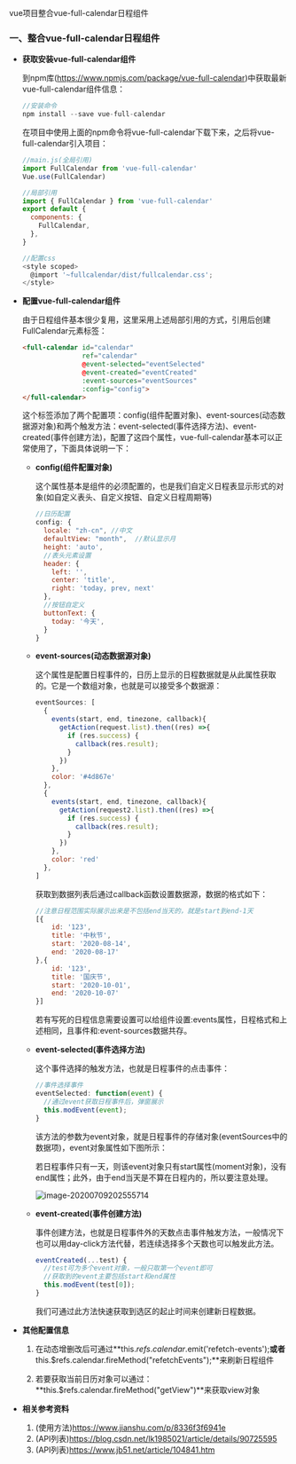 vue项目整合vue-full-calendar日程组件

### 一、整合vue-full-calendar日程组件

- **获取安装vue-full-calendar组件**

  到npm库(https://www.npmjs.com/package/vue-full-calendar)中获取最新vue-full-calendar组件信息：

  ```js
  //安装命令
  npm install --save vue-full-calendar
  ```

  在项目中使用上面的npm命令将vue-full-calendar下载下来，之后将vue-full-calendar引入项目：

  ```js
  //main.js(全局引用)
  import FullCalendar from 'vue-full-calendar'
  Vue.use(FullCalendar)
  
  //局部引用
  import { FullCalendar } from 'vue-full-calendar'
  export default {
    components: {
      FullCalendar,
    },
  }
  
  //配置css
  <style scoped>
    @import '~fullcalendar/dist/fullcalendar.css';
  </style>
  ```

- **配置vue-full-calendar组件**

  由于日程组件基本很少复用，这里采用上述局部引用的方式，引用后创建FullCalendar元素标签：

  ```html
  <full-calendar id="calendar"
                 ref="calendar"
                 @event-selected="eventSelected"
                 @event-created="eventCreated"
                 :event-sources="eventSources"
                 :config="config">
  </full-calendar>
  ```

  这个标签添加了两个配置项：config(组件配置对象)、event-sources(动态数据源对象)和两个触发方法：event-selected(事件选择方法)、event-created(事件创建方法)，配置了这四个属性，vue-full-calendar基本可以正常使用了，下面具体说明一下：

  - **config(组件配置对象)**

    这个属性基本是组件的必须配置的，也是我们自定义日程表显示形式的对象(如自定义表头、自定义按钮、自定义日程周期等)

    ```js
    //日历配置
    config: {
      locale: "zh-cn", //中文
      defaultView: "month",  //默认显示月
      height: 'auto',
      //表头元素设置
      header: {
        left: '',
        center: 'title',
        right: 'today, prev, next'
      },
      //按钮自定义
      buttonText: {
        today: '今天',
      }
    }
    ```
  
  - **event-sources(动态数据源对象)**
  
    这个属性是配置日程事件的，日历上显示的日程数据就是从此属性获取的。它是一个数组对象，也就是可以接受多个数据源：
  
    ```js
    eventSources: [
      {
        events(start, end, tinezone, callback){
          getAction(request.list).then((res) =>{
            if (res.success) {
              callback(res.result);
            }
          })
        },
        color: '#4d867e'
      },
      {
        events(start, end, tinezone, callback){
          getAction(request2.list).then((res) =>{
            if (res.success) {
              callback(res.result);
            }
          })
        },
        color: 'red'
      },
    ]
    ```
  
    获取到数据列表后通过callback函数设置数据源，数据的格式如下：
  
    ```js
    //注意日程范围实际展示出来是不包括end当天的，就是start到end-1天
    [{
        id: '123',
        title: '中秋节',
        start: '2020-08-14',
        end: '2020-08-17'
    },{
        id: '123',
        title: '国庆节',
        start: '2020-10-01',
        end: '2020-10-07'
    }]
    ```
  
    若有写死的日程信息需要设置可以给组件设置:events属性，日程格式和上述相同，且事件和:event-sources数据共存。
  
  - **event-selected(事件选择方法)**
  
    这个事件选择的触发方法，也就是日程事件的点击事件：
  
    ```js
    //事件选择事件
    eventSelected: function(event) {
      //通过event获取日程事件后，弹窗展示  
      this.modEvent(event);
    }
    ```
  
    该方法的参数为event对象，就是日程事件的存储对象(eventSources中的数据项)，event对象属性如下图所示：
  
    若日程事件只有一天，则该event对象只有start属性(moment对象)，没有end属性；此外，由于end当天是不算在日程内的，所以要注意处理。
  
    ![image-20200709202555714](https://alex-img-1253982387.cos.ap-nanjing.myqcloud.com/Typora/20201102103731.png)
  
  - **event-created(事件创建方法)**
  
    事件创建方法，也就是日程事件外的天数点击事件触发方法，一般情况下也可以用day-click方法代替，若连续选择多个天数也可以触发此方法。
  
    ```js
    eventCreated(...test) {
      //test可为多个event对象，一般只取第一个event即可
      //获取到的event主要包括start和end属性
      this.modEvent(test[0]);
    }
    ```
  
    我们可通过此方法快速获取到选区的起止时间来创建新日程数据。
  
- **其他配置信息**

  1. 在动态增删改后可通过**this.$refs.calendar.$emit('refetch-events');**或者**this.$refs.calendar.fireMethod("refetchEvents");**来刷新日程组件

  2. 若要获取当前日历对象可以通过：**this.$refs.calendar.fireMethod("getView")**来获取view对象

- **相关参考资料**
  1. (使用方法)https://www.jianshu.com/p/8336f3f6941e
  2. (API列表)https://blog.csdn.net/lk1985021/article/details/90725595
  3. (API列表)https://www.jb51.net/article/104841.htm